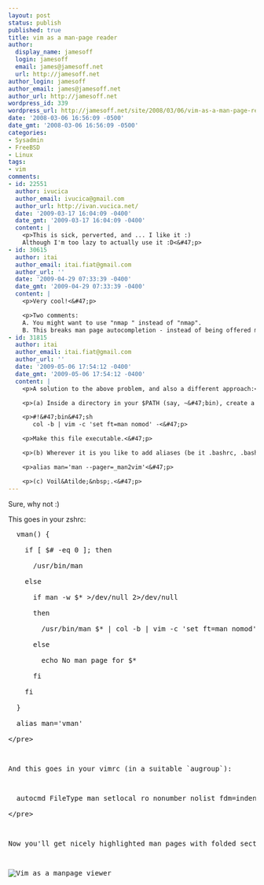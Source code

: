 ```yaml
---
layout: post
status: publish
published: true
title: vim as a man-page reader
author:
  display_name: jamesoff
  login: jamesoff
  email: james@jamesoff.net
  url: http://jamesoff.net
author_login: jamesoff
author_email: james@jamesoff.net
author_url: http://jamesoff.net
wordpress_id: 339
wordpress_url: http://jamesoff.net/site/2008/03/06/vim-as-a-man-page-reader/
date: '2008-03-06 16:56:09 -0500'
date_gmt: '2008-03-06 16:56:09 -0500'
categories:
- Sysadmin
- FreeBSD
- Linux
tags:
- vim
comments:
- id: 22551
  author: ivucica
  author_email: ivucica@gmail.com
  author_url: http://ivan.vucica.net/
  date: '2009-03-17 16:04:09 -0400'
  date_gmt: '2009-03-17 16:04:09 -0400'
  content: |
    <p>This is sick, perverted, and ... I like it :)
    Although I'm too lazy to actually use it :D<&#47;p>
- id: 30615
  author: itai
  author_email: itai.fiat@gmail.com
  author_url: ''
  date: '2009-04-29 07:33:39 -0400'
  date_gmt: '2009-04-29 07:33:39 -0400'
  content: |
    <p>Very cool!<&#47;p>

    <p>Two comments:
    A. You might want to use "nmap " instead of "nmap".
    B. This breaks man page autocompletion - instead of being offered man pages, you're offered files in the current directory (as you would be for vim). Any ideas how to fix this?<&#47;p>
- id: 31815
  author: itai
  author_email: itai.fiat@gmail.com
  author_url: ''
  date: '2009-05-06 17:54:12 -0400'
  date_gmt: '2009-05-06 17:54:12 -0400'
  content: |
    <p>A solution to the above problem, and also a different approach:<&#47;p>

    <p>(a) Inside a directory in your $PATH (say, ~&#47;bin), create a file called '_man2vim', containing the following:<&#47;p>

    <p>#!&#47;bin&#47;sh
       col -b | vim -c 'set ft=man nomod' -<&#47;p>

    <p>Make this file executable.<&#47;p>

    <p>(b) Wherever it is you like to add aliases (be it .bashrc, .bash_alises, .zshrc or anything else), add the following alias:<&#47;p>

    <p>alias man='man --pager=_man2vim'<&#47;p>

    <p>(c) Voil&Atilde;&nbsp;.<&#47;p>
---
```

<p>Sure, why not :)</p>
<p>This goes in your zshrc:</p>
<pre lang="bash">
  vman() {<br />
    if [ $# -eq 0 ]; then<br />
      &#47;usr&#47;bin&#47;man<br />
    else<br />
      if man -w $* >&#47;dev&#47;null 2>&#47;dev&#47;null<br />
      then<br />
        &#47;usr&#47;bin&#47;man $* | col -b | vim -c 'set ft=man nomod' -<br />
      else<br />
        echo No man page for $*<br />
      fi<br />
    fi<br />
  }<br />
  alias man='vman'<br />
<&#47;pre></p>
<p>And this goes in your vimrc (in a suitable `augroup`):</p>
<pre lang="">
  autocmd FileType man setlocal ro nonumber nolist fdm=indent fdn=2 sw=4 foldlevel=2 | nmap q :quit<CR><br />
<&#47;pre></p>
<p>Now you'll get nicely highlighted man pages with folded sections, and you can hit `q` to quit just like `less`.</p>
<p><img src='http:&#47;&#47;jamesoff.net&#47;site&#47;wp-content&#47;uploads&#47;2008&#47;03&#47;vim-manpage.png' alt='Vim as a manpage viewer' &#47;></p>
